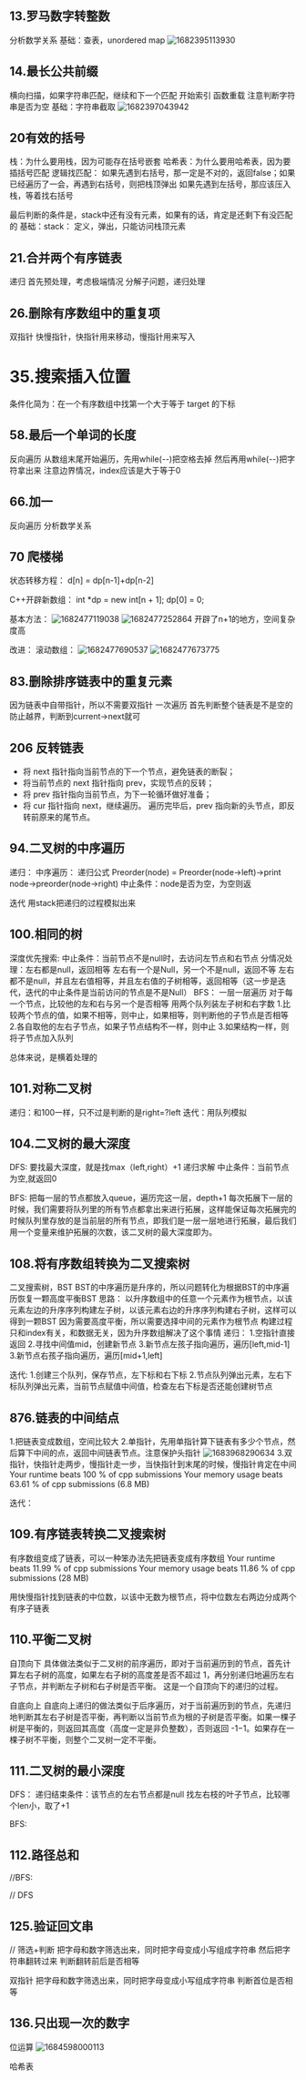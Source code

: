 ## 13.罗马数字转整数

分析数学关系
基础：查表，unordered map
![1682395113930](image/solution/1682395113930.png)

## 14.最长公共前缀

横向扫描，如果字符串匹配，继续和下一个匹配
开始索引
函数重载
注意判断字符串是否为空
基础：字符串截取
![1682397043942](image/solution/1682397043942.png)

## 20有效的括号

栈：为什么要用栈，因为可能存在括号嵌套
哈希表：为什么要用哈希表，因为要插括号匹配
逻辑找匹配：
如果先遇到右括号，那一定是不对的，返回false；如果已经遍历了一会，再遇到右括号，则把栈顶弹出
如果先遇到左括号，那应该压入栈，等着找右括号

最后判断的条件是，stack中还有没有元素，如果有的话，肯定是还剩下有没匹配的
基础：stack：
定义，弹出，只能访问栈顶元素

## 21.合并两个有序链表

递归
首先预处理，考虑极端情况
分解子问题，递归处理

## 26.删除有序数组中的重复项

双指针
快慢指针，快指针用来移动，慢指针用来写入

# 35.搜索插入位置

条件化简为：在一个有序数组中找第一个大于等于 target 的下标

## 58.最后一个单词的长度

反向遍历
从数组末尾开始遍历，先用while(--)把空格去掉
然后再用while(--)把字符拿出来
注意边界情况，index应该是大于等于0

## 66.加一

反向遍历
分析数学关系

## 70 爬楼梯

状态转移方程：
d[n] = dp[n-1]+dp[n-2]

C++开辟新数组：
int *dp = new int[n + 1];
dp[0] = 0;

基本方法：
![1682477119038](image/solution/1682477119038.png)
![1682477252864](image/solution/1682477252864.png)
开辟了n+1的地方，空间复杂度高

改进：
滚动数组：
![1682477690537](image/solution/1682477690537.png)
![1682477673775](image/solution/1682477673775.png)

## 83.删除排序链表中的重复元素

因为链表中自带指针，所以不需要双指针
一次遍历
首先判断整个链表是不是空的
防止越界，判断到current->next就可

## 206 反转链表

* 将 next 指针指向当前节点的下一个节点，避免链表的断裂；
* 将当前节点的 next 指针指向 prev，实现节点的反转；
* 将 prev 指针指向当前节点，为下一轮循环做好准备；
* 将 cur 指针指向 next，继续遍历。
  遍历完毕后，prev 指向新的头节点，即反转前原来的尾节点。

## 94.二叉树的中序遍历

递归：
中序遍历：
递归公式 Preorder(node) = Preorder(node->left)->print node->preorder(node->right)
中止条件：node是否为空，为空则返

迭代
用stack把递归的过程模拟出来

## 100.相同的树

深度优先搜索:
中止条件：当前节点不是null时，去访问左节点和右节点
    分情况处理：左右都是null，返回相等
    左右有一个是Null，另一个不是null，返回不等
    左右都不是null，并且左右值相等，并且左右值的子树相等，返回相等（这一步是迭代，迭代的中止条件是当前访问的节点是不是Null）
BFS：
  一层一层遍历
  对于每一个节点，比较他的左和右与另一个是否相等
  用两个队列装左子树和右字数
  1.比较两个节点的值，如果不相等，则中止，如果相等，则判断他的子节点是否相等
  2.各自取他的左右子节点，如果子节点结构不一样，则中止
  3.如果结构一样，则将子节点加入队列

  总体来说，是横着处理的

## 101.对称二叉树

递归：和100一样，只不过是判断的是right=?left
迭代：用队列模拟

## 104.二叉树的最大深度

DFS:
要找最大深度，就是找max（left,right）+1
递归求解
中止条件：当前节点为空,就返回0

BFS:
把每一层的节点都放入queue，遍历完这一层，depth+1
每次拓展下一层的时候，我们需要将队列里的所有节点都拿出来进行拓展，这样能保证每次拓展完的时候队列里存放的是当前层的所有节点，即我们是一层一层地进行拓展，最后我们用一个变量来维护拓展的次数，该二叉树的最大深度即为。

## 108.将有序数组转换为二叉搜索树

二叉搜索树，BST
BST的中序遍历是升序的，所以问题转化为根据BST的中序遍历恢复一颗高度平衡BST
思路：
以升序数组中的任意一个元素作为根节点，以该元素左边的升序序列构建左子树，以该元素右边的升序序列构建右子树，这样可以得到一颗BST
因为需要高度平衡，所以需要选择中间的元素作为根节点
构建过程只和index有关，和数据无关，因为升序数组解决了这个事情
递归：
1.空指针直接返回
2.寻找中间值mid，创建新节点
3.新节点左孩子指向遍历，遍历[left,mid-1]
3.新节点右孩子指向遍历，遍历[mid+1,left]

迭代:
1.创建三个队列，保存节点，左下标和右下标
2.节点队列弹出元素，左右下标队列弹出元素，当前节点赋值中间值，检查左右下标是否还能创建树节点

## 876.链表的中间结点

1.把链表变成数组，空间比较大
2.单指针，先用单指针算下链表有多少个节点，然后算下中间的点，返回中间链表节点。注意保护头指针
![1683968290634](image/solution/1683968290634.png)
3.双指针，快指针走两步，慢指针走一步，当快指针到末尾的时候，慢指针肯定在中间
Your runtime beats 100 % of cpp submissions
Your memory usage beats 63.61 % of cpp submissions (6.8 MB)

迭代：

## 109.有序链表转换二叉搜索树

有序数组变成了链表，可以一种笨办法先把链表变成有序数组
Your runtime beats 11.99 % of cpp submissions
Your memory usage beats 11.86 % of cpp submissions (28 MB)

用快慢指针找到链表的中位数，以该中无数为根节点，将中位数左右两边分成两个有序子链表

## 110.平衡二叉树

自顶向下
具体做法类似于二叉树的前序遍历，即对于当前遍历到的节点，首先计算左右子树的高度，如果左右子树的高度差是否不超过 1，再分别递归地遍历左右子节点，并判断左子树和右子树是否平衡。
这是一个自顶向下的递归的过程。

自底向上
自底向上递归的做法类似于后序遍历，对于当前遍历到的节点，先递归地判断其左右子树是否平衡，再判断以当前节点为根的子树是否平衡。如果一棵子树是平衡的，则返回其高度（高度一定是非负整数），否则返回 -1−1。如果存在一棵子树不平衡，则整个二叉树一定不平衡。

## 111.二叉树的最小深度

DFS：
递归结束条件：该节点的左右节点都是null
找左右枝的叶子节点，比较哪个len小，取了+1

BFS:

## 112.路径总和

//BFS:

// DFS

## 125.验证回文串

// 筛选+判断
把字母和数字筛选出来，同时把字母变成小写组成字符串
然后把字符串翻转过来
判断翻转前后是否相等

双指针
把字母和数字筛选出来，同时把字母变成小写组成字符串
判断首位是否相等

## 136.只出现一次的数字

位运算
![1684598000113](image/solution/1684598000113.png)

哈希表